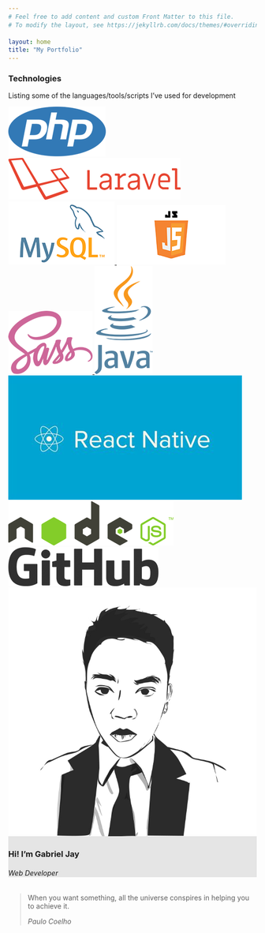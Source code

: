 ```yaml
---
# Feel free to add content and custom Front Matter to this file.
# To modify the layout, see https://jekyllrb.com/docs/themes/#overriding-theme-defaults

layout: home
title: "My Portfolio"
---
```

<section id="content-body">
	<div class="container-fluid">
	    <section id="technologies-used-section">
	    	<div class="row my-5 mx-auto">
			    <div class="col-sm-12">
			        <h1 class="text-center font-roboto">Technologies</h1>
			    </div>
			    <div class="col-sm-12">
			        <p class="text-center font-montserrat">Listing some of the languages/tools/scripts I’ve used for development</p>
			    </div>
			    <div class="col-sm-12 row text-center my-5">
			        <a href="#" class="my-2 col-12 col-md-4 col-sm-3 d-flex flex-row justify-content-center align-items-center">
			            <img class="img img-fluid" src="/images/technologies/php-logo.png" />
			        </a>
			        <a href="#" class="my-2 col-12 col-md-4 col-sm-3 d-flex flex-row justify-content-center align-items-center">
			            <img class="img img-fluid" src="/images/technologies/laravel-logo.png" />
			        </a>
			        <a href="#" class="my-2 col-12 col-md-4 col-sm-3 d-flex flex-row justify-content-center align-items-center">
			            <img class="img img-fluid" src="/images/technologies/mysql-logo.png" />
			        </a>
			        <a href="#" class="my-2 col-12 col-md-4 col-sm-3 d-flex flex-row justify-content-center align-items-center">
			            <img class="img img-fluid" src="/images/technologies/javascript-logo.png" />
			        </a>
			        <a href="#" class="my-2 col-12 col-md-4 col-sm-3 d-flex flex-row justify-content-center align-items-center">
			            <img class="img img-fluid" src="/images/technologies/sass-logo.png" />
			        </a>
			        <a href="#" class="my-2 col-12 col-md-4 col-sm-3 d-flex flex-row justify-content-center align-items-center">
			            <img class="img img-fluid" src="/images/technologies/java-logo.png" />
			        </a>
			        <a href="#" class="my-2 col-12 col-md-4 col-sm-3 d-flex flex-row justify-content-center align-items-center">
			            <img class="img img-fluid" src="/images/technologies/react-native-logo.jpg" />
			        </a>
			        <a href="#" class="my-2 col-12 col-md-4 col-sm-3 d-flex flex-row justify-content-center align-items-center">
			            <img class="img img-fluid" src="/images/technologies/nodejs-logo.png" />
			        </a>
			        <a href="#" class="my-2 col-12 col-md-4 col-sm-3 d-flex flex-row justify-content-center align-items-center">
			            <img class="img img-fluid" src="/images/technologies/github-logo.png" />
			        </a>
			    </div>
			</div>    	
		</section>
	    <section id="about-section">
	    	<div class="row py-4" style="background-color: #e5e5e5;">
		        <div class="col-sm-12">
		            <a href="#" class="rounded-circle d-flex flex-row justify-content-center align-items-center">
		                <img class="img rounded-circle col-md-3 col-sm-4 col-xs-6" src="/images/vector-image.jpg" />
		            </a>
		        </div>
		        <div class="col-sm-12 text-center">
		            <h3 class="mt-4 font-montserrat">Hi! I’m Gabriel Jay</h3>
		            <h6 class="mt-2 font-montserrat">Web Developer</h6>
		        </div>
			</div>    
		</section>
	    <section id="simple-quote-section" class="row bg-cloud-white p-5">
	    	<blockquote class="blockquote mx-auto text-center">
			    <p class="m-0 font-montserrat">When you want something, all the universe conspires in helping you to achieve it.</p>
			    <footer class="blockquote-footer font-montserrat"><cite title="Source Title">Paulo Coelho</cite></footer>
			</blockquote>    
		</section>
	</div>
</section>